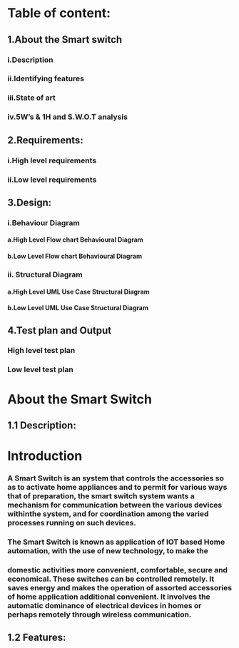 # Table of content:
## 1.About the Smart switch
###  i.Description
### ii.Identifying features
### iii.State of art
### iv.5W’s & 1H and S.W.O.T analysis
## 2.Requirements:
### i.High level requirements
### ii.Low level requirements
## 3.Design:
### i.Behaviour Diagram
#### a.High Level Flow chart Behavioural Diagram
#### b.Low Level Flow chart Behavioural Diagram
### ii. Structural Diagram
#### a.High Level UML Use Case Structural Diagram
#### b.Low Level UML Use Case Structural Diagram
## 4.Test plan and Output
### High level test plan
### Low level test plan

# About the Smart Switch
## 1.1 Description:
# **Introduction**

### A Smart Switch is an system that controls the accessories so as to activate home appliances and to permit for various ways that of preparation, the smart switch system wants a mechanism  for communication between the  various devices withinthe system, and for coordination among the varied processes running on such devices.

### The Smart Switch is known as application of IOT based Home automation, with the use of new technology, to make the
### domestic activities more convenient, comfortable, secure and economical. These switches can be controlled remotely. It   saves   energy   and   makes   the   operation   of   assorted   accessories of home application   additional   convenient.   It involves the automatic dominance of electrical devices in homes or perhaps remotely through wireless communication. 
## 1.2 Features:
